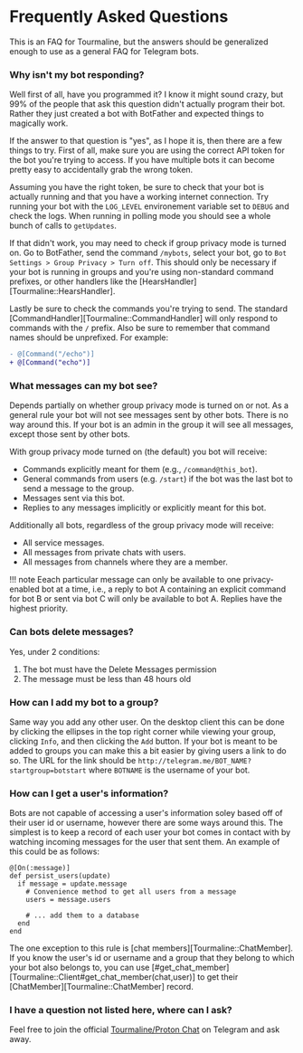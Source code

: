 # Frequently Asked Questions

This is an FAQ for Tourmaline, but the answers should be generalized enough to use as a general FAQ for Telegram bots.

### Why isn't my bot responding?

Well first of all, have you programmed it? I know it might sound crazy, but 99% of the people that ask this question didn't actually program their bot. Rather they just created a bot with BotFather and expected things to magically work.

If the answer to that question is "yes", as I hope it is, then there are a few things to try. First of all, make sure you are using the correct API token for the bot you're trying to access. If you have multiple bots it can become pretty easy to accidentally grab the wrong token.

Assuming you have the right token, be sure to check that your bot is actually running and that you have a working internet connection. Try running your bot with the `LOG_LEVEL` environement variable set to `DEBUG` and check the logs. When running in polling mode you should see a whole bunch of calls to `getUpdates`.

If that didn't work, you may need to check if group privacy mode is turned on. Go to BotFather, send the command `/mybots`, select your bot, go to `Bot Settings > Group Privacy > Turn off`. This should only be necessary if your bot is running in groups and you're using non-standard command prefixes, or other handlers like the [HearsHandler][Tourmaline::HearsHandler].

Lastly be sure to check the commands you're trying to send. The standard [CommandHandler][Tourmaline::CommandHandler] will only respond to commands with the `/` prefix. Also be sure to remember that command names should be unprefixed. For example:

```diff
- @[Command("/echo")]
+ @[Command("echo")]
```

### What messages can my bot see?

Depends partially on whether group privacy mode is turned on or not. As a general rule your bot will not see messages sent by other bots. There is no way around this. If your bot is an admin in the group it will see all messages, except those sent by other bots.

With group privacy mode turned on (the default) you bot will receive:

- Commands explicitly meant for them (e.g., `/command@this_bot`).
- General commands from users (e.g. `/start`) if the bot was the last bot to send a message to the group.
- Messages sent via this bot.
- Replies to any messages implicitly or explicitly meant for this bot.

Additionally all bots, regardless of the group privacy mode will receive:

- All service messages.
- All messages from private chats with users.
- All messages from channels where they are a member.

!!! note
    Eeach particular message can only be available to one privacy-enabled bot at a time, i.e., a reply to bot A containing an explicit command for bot B or sent via bot C will only be available to bot A. Replies have the highest priority.

### Can bots delete messages?

Yes, under 2 conditions:

1. The bot must have the Delete Messages permission
2. The message must be less than 48 hours old

### How can I add my bot to a group?

Same way you add any other user. On the desktop client this can be done by clicking the ellipses in the top right corner while viewing your group, clicking `Info`, and then clicking the `Add` button. If your bot is meant to be added to groups you can make this a bit easier by giving users a link to do so. The URL for the link should be `http://telegram.me/BOT_NAME?startgroup=botstart` where `BOTNAME` is the username of your bot.

### How can I get a user's information?

Bots are not capable of accessing a user's information soley based off of their user id or username, however there are some ways around this. The simplest is to keep a record of each user your bot comes in contact with by watching incoming messages for the user that sent them. An example of this could be as follows:

```crystal
@[On(:message)]
def persist_users(update)
  if message = update.message
    # Convenience method to get all users from a message
    users = message.users
    
    # ... add them to a database
  end
end
```

The one exception to this rule is [chat members][Tourmaline::ChatMember]. If you know the user's id or username and a group that they belong to which your bot also belongs to, you can use [#get_chat_member][Tourmaline::Client#get_chat_member(chat,user)] to get their [ChatMember][Tourmaline::ChatMember] record.

### I have a question not listed here, where can I ask?

Feel free to join the official [Tourmaline/Proton Chat](https://t.me/protoncr) on Telegram and ask away.